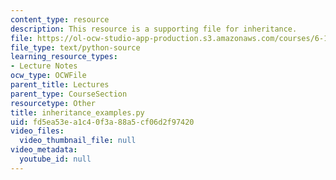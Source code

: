 ```yaml
---
content_type: resource
description: This resource is a supporting file for inheritance.
file: https://ol-ocw-studio-app-production.s3.amazonaws.com/courses/6-189-a-gentle-introduction-to-programming-using-python-january-iap-2011/fd5ea53ea1c40f3a88a5cf06d2f97420_inheritance_examples.py
file_type: text/python-source
learning_resource_types:
- Lecture Notes
ocw_type: OCWFile
parent_title: Lectures
parent_type: CourseSection
resourcetype: Other
title: inheritance_examples.py
uid: fd5ea53e-a1c4-0f3a-88a5-cf06d2f97420
video_files:
  video_thumbnail_file: null
video_metadata:
  youtube_id: null
---
```

